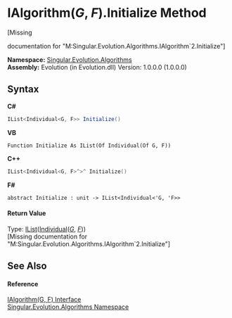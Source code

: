 # IAlgorithm(*G*, *F*).Initialize Method 
 

\[Missing <summary> documentation for "M:Singular.Evolution.Algorithms.IAlgorithm`2.Initialize"\]

**Namespace:**&nbsp;<a href="abe06fa4-bd7d-97b9-28d0-1b08952971eb">Singular.Evolution.Algorithms</a><br />**Assembly:**&nbsp;Evolution (in Evolution.dll) Version: 1.0.0.0 (1.0.0.0)

## Syntax

**C#**<br />
``` C#
IList<Individual<G, F>> Initialize()
```

**VB**<br />
``` VB
Function Initialize As IList(Of Individual(Of G, F))
```

**C++**<br />
``` C++
IList<Individual<G, F>^>^ Initialize()
```

**F#**<br />
``` F#
abstract Initialize : unit -> IList<Individual<'G, 'F>> 

```


#### Return Value
Type: <a href="http://msdn2.microsoft.com/en-us/library/5y536ey6" target="_blank">IList</a>(<a href="afb26626-7779-18a2-0296-c5579e7867df">Individual</a>(<a href="380c8195-f6a4-2ccc-b3f9-d1d7cfbbba9e">*G*</a>, <a href="380c8195-f6a4-2ccc-b3f9-d1d7cfbbba9e">*F*</a>))<br />\[Missing <returns> documentation for "M:Singular.Evolution.Algorithms.IAlgorithm`2.Initialize"\]

## See Also


#### Reference
<a href="380c8195-f6a4-2ccc-b3f9-d1d7cfbbba9e">IAlgorithm(G, F) Interface</a><br /><a href="abe06fa4-bd7d-97b9-28d0-1b08952971eb">Singular.Evolution.Algorithms Namespace</a><br />